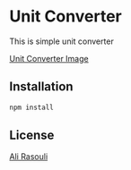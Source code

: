 # Unit Converter

This is simple unit converter

[Unit Converter Image](./src/assets/images/converter_ss.gif)

## Installation

```bash
npm install
```

## License

[Ali Rasouli](https://alirasouli.info)
